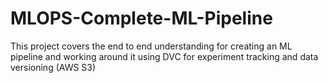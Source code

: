 # MLOPS-Complete-ML-Pipeline
This project covers the end to end understanding for creating an ML pipeline and working around it using DVC for experiment tracking and data versioning (AWS S3)
